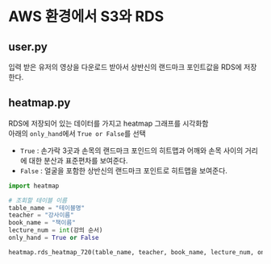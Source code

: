 # AWS 환경에서 S3와 RDS
## user.py
입력 받은 유저의 영상을 다운로드 받아서 상반신의 랜드마크 포인트값을 RDS에 저장한다.
## heatmap.py
RDS에 저장되어 있는 데이터를 가지고 heatmap 그래프를 시각화함  
아래의 `only_hand`에서 `True or False`를 선택
* `True` : 손가락 3곳과 손목의 랜드마크 포인드의 히트맵과 어깨와 손목 사이의 거리에 대한 분산과 표준편차를 보여준다.  
* `False` : 얼굴을 포함한 상반신의 랜드마크 포인트로 히트맵을 보여준다.
```python
import heatmap

# 조회할 테이블 이름
table_name = "테이블명"
teacher = "강사이름"
book_name = "책이름"
lecture_num = int(강의 순서)
only_hand = True or False

heatmap.rds_heatmap_720(table_name, teacher, book_name, lecture_num, only_hand)
```